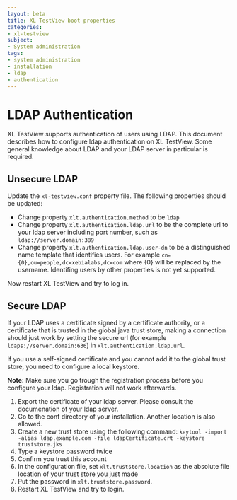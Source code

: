 ```yaml
---
layout: beta
title: XL TestView boot properties
categories:
- xl-testview
subject:
- System administration
tags:
- system administration
- installation
- ldap
- authentication
---
```


# LDAP Authentication

XL TestView supports authentication of users using LDAP. This document describes how to configure ldap authentication on XL TestView. Some general knowledge about LDAP and your LDAP server in particular is required.

## Unsecure LDAP

Update the `xl-testview.conf` property file. The following properties should be updated:

* Change property `xlt.authentication.method` to be `ldap`
* Change property `xlt.authentication.ldap.url` to be the complete url to your ldap server including port number, such as `ldap://server.domain:389`
* Change property `xlt.authentication.ldap.user-dn` to be a distinguished name template that identifies users. For example `cn={0},ou=people,dc=xebialabs,dc=com` where {0} will be replaced by the username. Identifing users by other properties is not yet supported.

Now restart XL TestView and try to log in.

## Secure LDAP

If your LDAP uses a certificate signed by a certificate authority, or a certificate that is trusted in the global java trust store, making a connection should just work by setting the secure url (for example `ldaps://server.domain:636`) in `xlt.authentication.ldap.url`.

If you use a self-signed certificate and you cannot add it to the global trust store, you need to configure a local keystore. 

**Note:** Make sure you go trough the registration process before you configure your ldap. Registration will not work afterwards.

1. Export the certificate of your ldap server. Please consult the documenation of your ldap server.
2. Go to the conf directory of your installation. Another location is also allowed.
3. Create a new trust store using the following command: `keytool -import  -alias ldap.example.com -file ldapCertificate.crt -keystore truststore.jks`
4. Type a keystore password twice
5. Confirm you trust this account
6. In the configuration file, set `xlt.truststore.location` as the absolute file location of your trust store you just made
7. Put the password in `xlt.truststore.password`.
8. Restart XL TestView and try to login.
